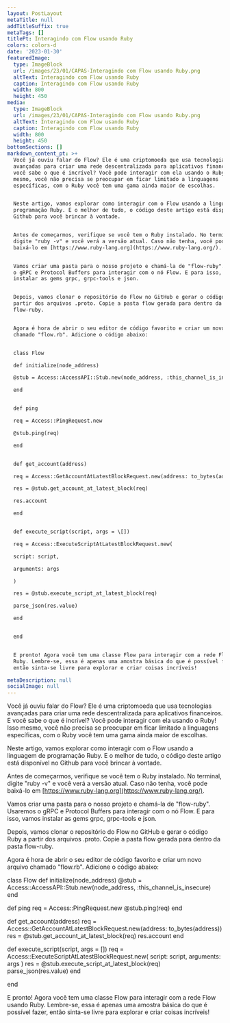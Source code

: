 ```yaml
---
layout: PostLayout
metaTitle: null
addTitleSuffix: true
metaTags: []
titlePt: Interagindo com Flow usando Ruby
colors: colors-d
date: '2023-01-30'
featuredImage:
  type: ImageBlock
  url: /images/23/01/CAPAS-Interagindo com Flow usando Ruby.png
  altText: Interagindo com Flow usando Ruby
  caption: Interagindo com Flow usando Ruby
  width: 800
  height: 450
media:
  type: ImageBlock
  url: /images/23/01/CAPAS-Interagindo com Flow usando Ruby.png
  altText: Interagindo com Flow usando Ruby
  caption: Interagindo com Flow usando Ruby
  width: 800
  height: 450
bottomSections: []
markdown_content_pt: >+
  Você já ouviu falar do Flow? Ele é uma criptomoeda que usa tecnologias
  avançadas para criar uma rede descentralizada para aplicativos financeiros. E
  você sabe o que é incrível? Você pode interagir com ela usando o Ruby! Isso
  mesmo, você não precisa se preocupar em ficar limitado a linguagens
  específicas, com o Ruby você tem uma gama ainda maior de escolhas.


  Neste artigo, vamos explorar como interagir com o Flow usando a linguagem de
  programação Ruby. E o melhor de tudo, o código deste artigo está disponível no
  Github para você brincar à vontade.


  Antes de começarmos, verifique se você tem o Ruby instalado. No terminal,
  digite "ruby -v" e você verá a versão atual. Caso não tenha, você pode
  baixá-lo em [https://www.ruby-lang.org](https://www.ruby-lang.org/).


  Vamos criar uma pasta para o nosso projeto e chamá-la de "flow-ruby". Usaremos
  o gRPC e Protocol Buffers para interagir com o nó Flow. E para isso, vamos
  instalar as gems grpc, grpc-tools e json.


  Depois, vamos clonar o repositório do Flow no GitHub e gerar o código Ruby a
  partir dos arquivos .proto. Copie a pasta flow gerada para dentro da pasta
  flow-ruby.


  Agora é hora de abrir o seu editor de código favorito e criar um novo arquivo
  chamado "flow.rb". Adicione o código abaixo:


  class Flow

  def initialize(node_address)

  @stub = Access::AccessAPI::Stub.new(node_address, :this_channel_is_insecure)

  end


  def ping

  req = Access::PingRequest.new

  @stub.ping(req)

  end


  def get_account(address)

  req = Access::GetAccountAtLatestBlockRequest.new(address: to_bytes(address))

  res = @stub.get_account_at_latest_block(req)

  res.account

  end


  def execute_script(script, args = \[])

  req = Access::ExecuteScriptAtLatestBlockRequest.new(

  script: script,

  arguments: args

  )

  res = @stub.execute_script_at_latest_block(req)

  parse_json(res.value)

  end


  end


  E pronto! Agora você tem uma classe Flow para interagir com a rede Flow usando
  Ruby. Lembre-se, essa é apenas uma amostra básica do que é possível fazer,
  então sinta-se livre para explorar e criar coisas incríveis!

metaDescription: null
socialImage: null
---
```

Você já ouviu falar do Flow? Ele é uma criptomoeda que usa tecnologias avançadas para criar uma rede descentralizada para aplicativos financeiros. E você sabe o que é incrível? Você pode interagir com ela usando o Ruby! Isso mesmo, você não precisa se preocupar em ficar limitado a linguagens específicas, com o Ruby você tem uma gama ainda maior de escolhas.

Neste artigo, vamos explorar como interagir com o Flow usando a linguagem de programação Ruby. E o melhor de tudo, o código deste artigo está disponível no Github para você brincar à vontade.

Antes de começarmos, verifique se você tem o Ruby instalado. No terminal, digite "ruby -v" e você verá a versão atual. Caso não tenha, você pode baixá-lo em [https://www.ruby-lang.org](https://www.ruby-lang.org/).

Vamos criar uma pasta para o nosso projeto e chamá-la de "flow-ruby". Usaremos o gRPC e Protocol Buffers para interagir com o nó Flow. E para isso, vamos instalar as gems grpc, grpc-tools e json.

Depois, vamos clonar o repositório do Flow no GitHub e gerar o código Ruby a partir dos arquivos .proto. Copie a pasta flow gerada para dentro da pasta flow-ruby.

Agora é hora de abrir o seu editor de código favorito e criar um novo arquivo chamado "flow.rb". Adicione o código abaixo:

class Flow
def initialize(node_address)
@stub = Access::AccessAPI::Stub.new(node_address, :this_channel_is_insecure)
end

def ping
req = Access::PingRequest.new
@stub.ping(req)
end

def get_account(address)
req = Access::GetAccountAtLatestBlockRequest.new(address: to_bytes(address))
res = @stub.get_account_at_latest_block(req)
res.account
end

def execute_script(script, args = \[])
req = Access::ExecuteScriptAtLatestBlockRequest.new(
script: script,
arguments: args
)
res = @stub.execute_script_at_latest_block(req)
parse_json(res.value)
end

end

E pronto! Agora você tem uma classe Flow para interagir com a rede Flow usando Ruby. Lembre-se, essa é apenas uma amostra básica do que é possível fazer, então sinta-se livre para explorar e criar coisas incríveis!



